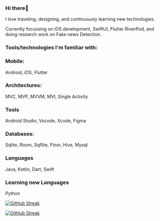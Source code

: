 ### Hi there👋
I love traveling, designing, and continuously learning new technologies.

Currently focussing on iOS development, SwiftUI, Flutter RiverPod, and doing research work on Fake news Detection.

### Tools/technologies I'm familiar with:

### Mobile:
 Android,  iOS,  Flutter

 ### Architectures:
 MVC, MVP, MVVM, MVI, Single Activity

 ### Tools
 Android Studio, Vscode, Xcode, Figma

### Databases:
Sqlite,  Room, Sqflite, Floor, Hive, Mysql

### Languages
Java, Kotlin, Dart, Swift

### Learning new Languages
Python

[![GitHub Streak](https://streak-stats.demolab.com/?user=Ahsankhansadozai&currStreakNum=2FD3EB&fire=pink&sideLabels=F00&date_format=[Y.]n.j)](https://git.io/streak-stats)



<a href="https://git.io/streak-stats"><img src="https://streak-stats.demolab.com?user=Ahsankhansadozai&theme=dark" alt="GitHub Streak" /></a>
